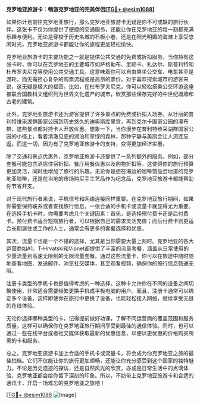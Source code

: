 **克罗地亚旅游卡：畅游克罗地亚的完美伴侣[[TG💪+ @esim1088](https://t.me/s/esim1088)]**

如果你计划前往克罗地亚旅行，那么克罗地亚旅游卡无疑是你不可或缺的旅行伙伴。这张卡不仅为你提供了便捷的交通服务，还能让你在克罗地亚的每一刻都充满乐趣与便利。无论是穿梭于历史名城的石板小巷，还是在阳光明媚的海滩上享受悠闲时光，克罗地亚旅游卡都能让你的旅程更加轻松愉快。

克罗地亚旅游卡的主要功能之一就是提供公共交通的免费或折扣服务。当你持有这张卡时，你可以在克罗地亚的主要城市如萨格勒布、里耶卡、扎达尔、斯普利特和杜布罗夫尼克等使用公共交通工具。这意味着你可以自由乘坐公交车、电车甚至是渡轮，而无需担心复杂的购票流程或是高昂的票价。对于喜欢探索城市的游客来说，这无疑是极大的福音。比如，在杜布罗夫尼克，你可以轻松搭乘公交环游这座被联合国教科文组织列为世界文化遗产的城市，欣赏那些保存完好的中世纪城墙和古老的建筑。

此外，克罗地亚旅游卡还为游客提供了许多景点的免费或折扣入场券。从壮丽的普利特维采湖群国家公园到历史悠久的迪奥斯库里宫，再到克尔卡国家公园的瀑布群，这些景点都对持卡人开放优惠。想象一下，当你漫步在普利特维采湖群国家公园的小径上，看着清澈见底的湖泊和翠绿的森林，那种宁静与美丽会让人流连忘返。而这一切，因为有了克罗地亚旅游卡的支持，变得更加经济实惠。

除了交通和景点优惠外，克罗地亚旅游卡还提供了一系列额外的服务。例如，部分套餐可能包含酒店住宿折扣、餐厅用餐优惠以及购物折扣等。这使得你的旅行预算更加灵活，同时也增加了旅行的乐趣。无论你是想在海边的咖啡馆品尝地道的克罗地亚咖啡，还是在当地的市场购买手工艺品作为纪念品，克罗地亚旅游卡都能帮助你节省开支。

对于现代旅行者来说，手机信号和网络连接同样重要。在克罗地亚旅行期间，如果你需要保持联系或者查找旅行信息，一张合适的手机卡或流量卡就显得尤为重要。在选择手机卡时，你需要考虑几个关键因素：首先，是选择预付费卡还是后付费卡。预付费卡适合短期旅行者，可以根据自己的需求灵活充值；而后付费卡则更适合长期居住或工作的人士，通常会有更多的套餐选择和优惠。

其次，流量卡也是一个不错的选择，尤其是当你需要大量上网时。克罗地亚的各大运营商如A1、T-Hrvatski和Vipnet都提供了丰富的流量套餐，涵盖从日常使用的少量流量到高速无限制的无限流量套餐。通过这些流量卡，你可以在旅途中随时随地查看地图、发送邮件、浏览社交媒体，甚至观看视频，确保你的旅行信息畅通无阻。

注册卡类型的手机卡也是值得考虑的一种选择。这种卡允许你在不同的设备之间切换使用，非常适合需要频繁更换手机或平板电脑的用户。而且，注册卡通常可以绑定多个设备，这样即使你在旅行中更换了设备，也能轻松接入网络，继续享受无缝的在线体验。

无论你选择哪种类型的卡，记得提前做好功课，了解不同运营商的覆盖范围和服务质量。这样可以确保你在克罗地亚旅行期间享受到最佳的通信体验。同时，也可以通过一些在线平台或者社交媒体获取最新的优惠信息，以便以更优惠的价格购买所需的卡和服务。

总之，克罗地亚旅游卡加上合适的手机卡或流量卡，将会成为你克罗地亚之旅的最佳拍档。它们不仅能让你的旅行更加顺畅，还能让你充分感受到这个国家的独特魅力。不论是历史遗迹的探访，还是自然风光的欣赏，亦或是日常生活中的点滴体验，克罗地亚都会给你留下深刻的印象。所以，不妨带上克罗地亚旅游卡和合适的通讯卡，开启一场难忘的克罗地亚之旅吧！

[[TG💪+ @esim1088](https://t.me/s/esim1088) ![Image](https://i.postimg.cc/4NQfJmqS/Snipaste-2025-05-13-00-14-12.png)]